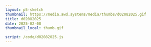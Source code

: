 ```yaml
---
layout: p5-sketch
thumbnail: https://media.awd.systems/media/thumbs/d02082025.gif
title: d02082025
date: 2025-02-08
thumbnail_local: thumb.gif

script: /code/d02082025.js
---
```


